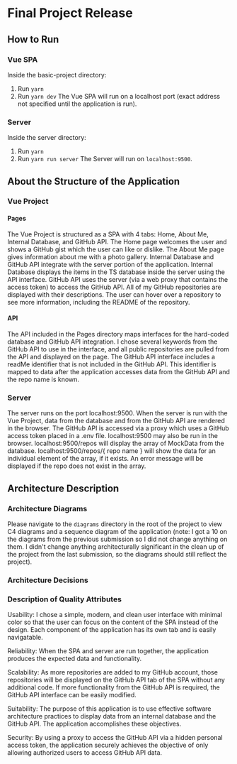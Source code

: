 # Final Project Release

## How to Run
### Vue SPA
Inside the basic-project directory:
1. Run `yarn`
2. Run `yarn dev`
The Vue SPA will run on a localhost port (exact address not specified until the application is run).

### Server
Inside the server directory:
1. Run `yarn`
2. Run `yarn run server`
The Server will run on `localhost:9500`.

## About the Structure of the Application
### Vue Project 
#### Pages
The Vue Project is structured as a SPA with 4 tabs: Home, About Me, Internal Database, and GitHub API.
The Home page welcomes the user and shows a GitHub gist which the user can like or dislike. The About Me page gives information about me with a photo gallery. Internal Database and GitHub API integrate with the server portion of the application. Internal Database displays the items in the TS database inside the server using the API interface. GitHub API uses the server (via a web proxy that contains the access token) to access the GitHub API. All of my GitHub repositories are displayed with their descriptions. The user can hover over a repository to see more information, including the README of the repository. 

#### API
The API included in the Pages directory maps interfaces for the hard-coded database and GitHub API integration. I chose several keywords from the GitHub API to use in the interface, and all public repositories are pulled from the API and displayed on the page. The GitHub API interface includes a readMe identifier that is not included in the GitHub API. This identifier is mapped to data after the application accesses data from the GitHub API and the repo name is known.

### Server
The server runs on the port localhost:9500. When the server is run with the Vue Project, data from the database and from the GitHub API are rendered in the browser. The GitHub API is accessed via a proxy which uses a GitHub access token placed in a .env file. localhost:9500 may also be run in the browser. localhost:9500/repos will display the array of MockData from the database. localhost:9500/repos/{ repo name } will show the data for an individual element of the array, if it exists. An error message will be displayed if the repo does not exist in the array.

## Architecture Description
### Architecture Diagrams
Please navigate to the `diagrams` directory in the root of the project to view C4 diagrams and a sequence diagram of the application (note: I got a 10 on the diagrams from the previous submission so I did not change anything on them. I didn't change anything architecturally significant in the clean up of the project from the last submission, so the diagrams should still reflect the project).

### Architecture Decisions



### Description of Quality Attributes

Usability: I chose a simple, modern, and clean user interface with minimal color so that the user can focus on the content of the SPA instead of the design. Each component of the application has its own tab and is easily navigatable.

Reliability: When the SPA and server are run together, the application produces the expected data and functionality. 

Scalability: As more repositories are added to my GitHub account, those repositories will be displayed on the GitHub API tab of the SPA without any additional code. If more functionality from the GitHub API is required, the GitHub API interface can be easily modified.

Suitability: The purpose of this application is to use effective software architecture practices to display data from an internal database and the GitHub API. The application accomplishes these objectives.

Security: By using a proxy to access the GitHub API via a hidden personal access token, the application securely achieves the objective of only allowing authorized users to access GitHub API data.

